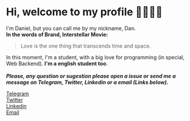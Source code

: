 # Hi, welcome to my profile 👍🏾🤘🏾
I'm Daniel, but you can call me by my nickname, Dan.<br>
**In the words of Brand, Interstellar Movie:**
> Love is the one thing that transcends time and space.

In this moment, I'm a student, with a big love for programming (in special, Web Backend). **I'm a english student too**.<br><br>
***Please, any question or sugestion please open a issue or send me a message on Telegram, Twitter, Linkedin or a email (Links below).***

[Telegram](https://t.me/dancarvalhodev)<br>
[Twitter](https://twitter.com/dancarvalhodev)<br>
[Linkedin](https://www.linkedin.com/in/daniel-carvalho-02578a15a/)<br>
[Email](danielcarvalhodev@gmail.com)<br>


